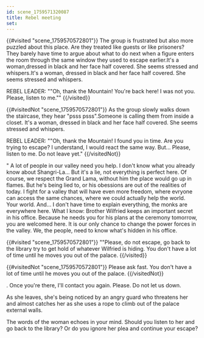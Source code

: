 ```yaml
---
id: scene_1759571320087
title: Rebel meeting
set:
---
```


{{#visited "scene_1759570572801"}}
  The group is frustrated but also more puzzled about this place. Are they treated like guests or like prisoners? They barely have time to argue about what to do next when a figure enters the room through the same window they used to escape earlier.It's a woman,dressed in black and her face half covered. She seems stressed and whispers.It's a woman, dressed in black and her face half covered. She seems stressed and whispers.
  
  REBEL LEADER: ""Oh, thank the Mountain! You're back here! I was not you. Please, listen to me.""
{{/visited}}

{{#visitedNot "scene_1759570572801"}}
 As the group slowly walks down the staircase, they hear "psss psss".Someone is calling them from inside a closet. It's a woman, dressed in black and her face half covered. She seems stressed and whispers.

REBEL LEADER: ""Oh, thank the Mountain! I found you in time. Are you trying to escape? I understand, I would react the same way. But... Please, listen to me. Do not leave yet."
{{/visitedNot}}

" A lot of people in our valley need you help. I don't know what you already know about Shangri-La... But it's a lie, not everything is perfect here. Of course, we respect the Grand Lama, without him the place would go up in flames. But he's being lied to, or his obessions are out of the realities of today. I fight for a valley that will have even more freedom, where evryone can access the same chances, where we could actually help the world. Your world. And... I don't have time to explain everything, the monks are everywhere here. What I know: Brother Wilfried keeps an important secret in his office. Because he needs you for his plans at the ceremony tomorrow, you are welcomed here. It is our only chance to change the power forces in the valley. We, the people, need to know what's hidden in his office.

{{#visited "scene_1759570572801"}}
  ""Please, do not escape, go back to the library try to get hold of whatever Wilfried is hiding. You don't have a lot of time until he moves you out of the palace. 
{{/visited}}

{{#visitedNot "scene_1759570572801"}}
Please ask fast. You don't have a lot of time until he moves you out of the palace. 
{{/visitedNot}}

. Once you're there, I'll contact you again. Please. Do not let us down.

As she leaves, she's being noticed by an angry guard who threatens her and almost catches her as she uses a rope to climb out of the palace external walls.

The words of the woman echoes in your mind. Should you listen to her and go back to the library? Or do you ignore her plea and continue your escape?
